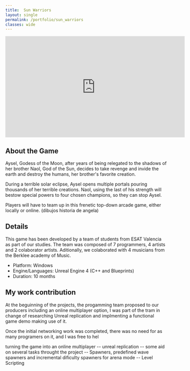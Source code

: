 ```yaml
---
title:  Sun Warriors
layout: single
permalink: /portfolio/sun_warriors
classes: wide
---
```


<iframe width="560" height="315" src="https://www.youtube.com/embed/RFtw2-9fsXc" frameborder="0" allow="accelerometer; autoplay; encrypted-media; gyroscope; picture-in-picture" allowfullscreen></iframe>


## About the Game
Aysel, Godess of the Moon, after years of being relegated to the shadows of her brother Naol, God of the Sun, decides to take revenge and invide the earth and destroy the humans, her brother's favorite creation. 

During a terrible solar eclipse, Aysel opens multiple portals pouring thousands of her terrible creations. Naol, using the last of his strength will bestow special powers to four chosen champions, so they can stop Aysel.

Players will have to team up in this frenetic top-down arcade game, either locally or online.
(dibujos historia de angela)

## Details
This game has been developed by a team of students from ESAT Valencia as part of our studies. The team was composed of 7 programmers, 4 artists and 2 colaborator artists. Aditionally, we colaborated with 4 musicians from the Berklee academy of Music.

- Platform: Windows 
- Engine/Languages: Unreal Engine 4 (C++ and Blueprints)
- Duration: 10 months

## My work contribution
At the beguinning of the projects, the progamming team proposed to our producers including an online multiplayer option, I was part of the tram in change of researching Unreal replication and implmenting a functional game demo making use of it. 

Once the initial networking work was completed, there was no need for as many programers on it, and I was free to hel 


turning the game into an online multiplayer
-- unreal replication
-- some aid on several tasks throught the project
 -- Spawners, predefined wave spawners and incremental dificulty spawners for arena mode
 -- Level Scripting